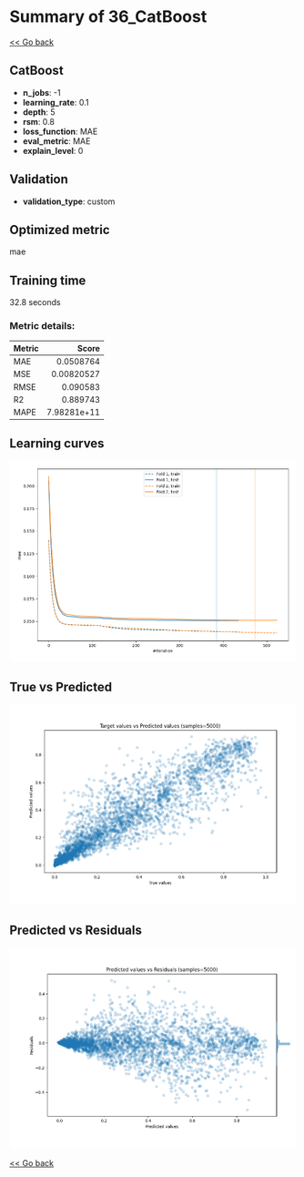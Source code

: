 # Summary of 36_CatBoost

[<< Go back](../README.md)


## CatBoost
- **n_jobs**: -1
- **learning_rate**: 0.1
- **depth**: 5
- **rsm**: 0.8
- **loss_function**: MAE
- **eval_metric**: MAE
- **explain_level**: 0

## Validation
 - **validation_type**: custom

## Optimized metric
mae

## Training time

32.8 seconds

### Metric details:
| Metric   |       Score |
|:---------|------------:|
| MAE      | 0.0508764   |
| MSE      | 0.00820527  |
| RMSE     | 0.090583    |
| R2       | 0.889743    |
| MAPE     | 7.98281e+11 |



## Learning curves
![Learning curves](learning_curves.png)
## True vs Predicted

![True vs Predicted](true_vs_predicted.png)


## Predicted vs Residuals

![Predicted vs Residuals](predicted_vs_residuals.png)



[<< Go back](../README.md)

